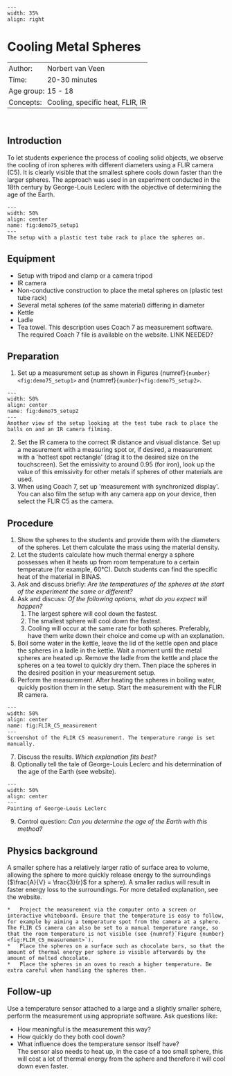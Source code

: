 ```{figure} ../../figures/checked.png
---
width: 35%
align: right
```

# Cooling Metal Spheres


<table style="width: 100%; border-collapse: collapse; border: none;">
    <tr style="background-color: var(--background-color);">  
        <td style="text-align: left; padding: 3px; border: none; color: var(--text-color)">Author:</td>
        <td style="text-align: left; padding: 3px; border: none; color: var(--text-color)">Norbert van Veen</td>
    </tr>
    <tr style="background-color: var(--background-color);"> 
        <td style="text-align: left; padding: 3px; border: none; color: var(--text-color)">Time:</td>
        <td style="text-align: left; padding: 3px; border: none; color: var(--text-color)">20-30 minutes</td>
    </tr>
    <tr style="background-color: var(--background-color);"> 
        <td style="text-align: left; padding: 3px; border: none; color: var(--text-color)">Age group:</td>
        <td style="text-align: left; padding: 3px; border: none; color: var(--text-color)">15 - 18</td>
    </tr>
    <tr style="background-color: var(--background-color);"> 
        <td style="text-align: left; padding: 3px; border: none; color: var(--text-color)">Concepts:</td>
        <td style="text-align: left; padding: 3px; border: none; color: var(--text-color)">Cooling, specific heat, FLIR, IR</td>
    </tr>
</table><br>

## Introduction
To let students experience the process of cooling solid objects, we observe the cooling of iron spheres with different diameters using a FLIR camera (C5). It is clearly visible that the smallest sphere cools down faster than the larger spheres. The approach was used in an experiment conducted in the 18th century by George-Louis Leclerc with the objective of determining the age of the Earth.

```{figure} demo75_figure1.jpeg
---
width: 50%
align: center
name: fig:demo75_setup1
---
The setup with a plastic test tube rack to place the spheres on.
```

## Equipment
- Setup with tripod and clamp or a camera tripod
- IR camera
- Non-conductive construction to place the metal spheres on (plastic test tube rack)
- Several metal spheres (of the same material) differing in diameter
- Kettle
- Ladle
- Tea towel.
This description uses Coach 7 as measurement software. The required Coach 7 file is available on the website. LINK NEEDED?

## Preparation
1. Set up a measurement setup as shown in Figures {numref}`{number}<fig:demo75_setup1>` and {numref}`{number}<fig:demo75_setup2>`.

```{figure} demo75_figure3.jpeg
---
width: 50%
align: center
name: fig:demo75_setup2
---
Another view of the setup looking at the test tube rack to place the balls on and an IR camera filming.
```
2. Set the IR camera to the correct IR distance and visual distance. Set up a measurement with a measuring spot or, if desired, a measurement with a 'hottest spot rectangle' (drag it to the desired size on the touchscreen). Set the emissivity to around 0.95 (for iron), look up the value of this emissivity for other metals if spheres of other materials are used.
3. When using Coach 7, set up 'measurement with synchronized display'. You can also film the setup with any camera app on your device, then select the FLIR C5 as the camera.

## Procedure
1. Show the spheres to the students and provide them with the diameters of the spheres. Let them calculate the mass using the material density.
2. Let the students calculate how much thermal energy a sphere possesses when it heats up from room temperature to a certain temperature (for example, 60°C). Dutch students can find the specific heat of the material in BINAS.
3. Ask and discuss briefly: *Are the temperatures of the spheres at the start of the experiment the same or different?*
4. Ask and discuss: *Of the following options, what do you expect will happen?* 
    1. The largest sphere will cool down the fastest.
    2. The smallest sphere will cool down the fastest.
    3. Cooling will occur at the same rate for both spheres.
    Preferably, have them write down their choice and come up with an explanation.
5. Boil some water in the kettle, leave the lid of the kettle open and place the spheres in a ladle in the kettle. Wait a moment until the metal spheres are heated up. Remove the ladle from the kettle and place the spheres on a tea towel to quickly dry them. Then place the spheres in the desired position in your measurement setup.
6. Perform the measurement. After heating the spheres in boiling water, quickly position them in the setup. Start the measurement with the FLIR IR camera.

```{figure} demo75_figure2.jpg
---
width: 50%
align: center
name: fig:FLIR_C5_measurement
---
Screenshot of the FLIR C5 measurement. The temperature range is set manually.
```

7. Discuss the results. *Which explanation fits best?*
8. Optionally tell the tale of George-Louis Leclerc and his determination of the age of the Earth (see website).

```{figure} demo75_figure4.jpg
---
width: 50%
align: center
---
Painting of George-Louis Leclerc
```

9. Control question: *Can you determine the age of the Earth with this method?*

## Physics background
A smaller sphere has a relatively larger ratio of surface area to volume, allowing the sphere to more quickly release energy to the surroundings ($\frac{A}{V} = \frac{3}{r}$ for a sphere). A smaller radius will result in faster energy loss to the surroundings. For more detailed explanation, see the website.

```{tip}
*	Project the measurement via the computer onto a screen or interactive whiteboard. Ensure that the temperature is easy to follow, for example by aiming a temperature spot from the camera at a sphere. The FLIR C5 camera can also be set to a manual temperature range, so that the room temperature is not visible (see {numref}`Figure {number} <fig:FLIR_C5_measurement>`).
*	Place the spheres on a surface such as chocolate bars, so that the amount of thermal energy per sphere is visible afterwards by the amount of melted chocolate.
*	Place the spheres in an oven to reach a higher temperature. Be extra careful when handling the spheres then.
```

## Follow-up
Use a temperature sensor attached to a large and a slightly smaller sphere, perform the measurement using appropriate software. Ask questions like:
* How meaningful is the measurement this way? 
* How quickly do they both cool down? 
* What influence does the temperature sensor itself have? <br>
The sensor also needs to heat up, in the case of a too small sphere, this will cost a lot of thermal energy from the sphere and therefore it will cool down even faster.

